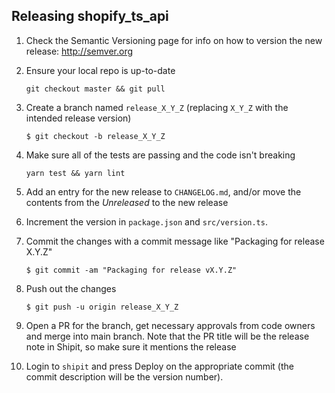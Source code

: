 ## Releasing shopify_ts_api

1. Check the Semantic Versioning page for info on how to version the new release: http://semver.org

1. Ensure your local repo is up-to-date
   ```
   git checkout master && git pull
   ```

1. Create a branch named `release_X_Y_Z` (replacing `X_Y_Z` with the intended release version)
   ```
   $ git checkout -b release_X_Y_Z
   ```

1. Make sure all of the tests are passing and the code isn't breaking
   ```
   yarn test && yarn lint
   ```

1. Add an entry for the new release to `CHANGELOG.md`, and/or move the contents from the *Unreleased* to the new release

1. Increment the version in `package.json` and `src/version.ts`.

1. Commit the changes with a commit message like "Packaging for release X.Y.Z"
   ```
   $ git commit -am "Packaging for release vX.Y.Z"
   ```

1. Push out the changes
   ```
   $ git push -u origin release_X_Y_Z
   ```

1. Open a PR for the branch, get necessary approvals from code owners and merge into main branch. Note that the PR title will be the release note in Shipit, so make sure it mentions the release

1. Login to `shipit` and press Deploy on the appropriate commit (the commit description will be the version number).
